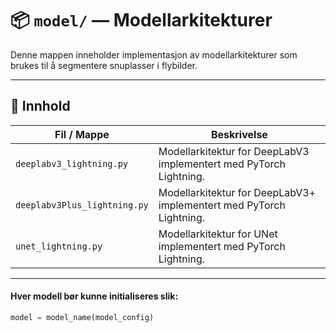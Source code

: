 # 📦 `model/` — Modellarkitekturer

Denne mappen inneholder  implementasjon av modellarkitekturer som brukes til å segmentere snuplasser i flybilder.

---

## 🔧 Innhold

| Fil / Mappe                    | Beskrivelse |
|--------------------------------|-------------|
| `deeplabv3_lightning.py`       | Modellarkitektur for DeepLabV3 implementert med PyTorch Lightning. |
| `deeplabv3Plus_lightning.py`   | Modellarkitektur for DeepLabV3+ implementert med PyTorch Lightning. |
| `unet_lightning.py`            | Modellarkitektur for UNet implementert med PyTorch Lightning. |

---

#### Hver modell bør kunne initialiseres slik:

```python
model = model_name(model_config)